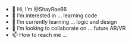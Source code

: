 - 👋 Hi, I’m @ShayRae66
- 👀 I’m interested in ... learning code
- 🌱 I’m currently learning ... logic and design
- 💞️ I’m looking to collaborate on ... future AR/VR
- 📫 How to reach me ... 

<!---
ShayRae66/ShayRae66 is a ✨ special ✨ repository because its `README.md` (this file) appears on your GitHub profile.
You can click the Preview link to take a look at your changes.
--->
